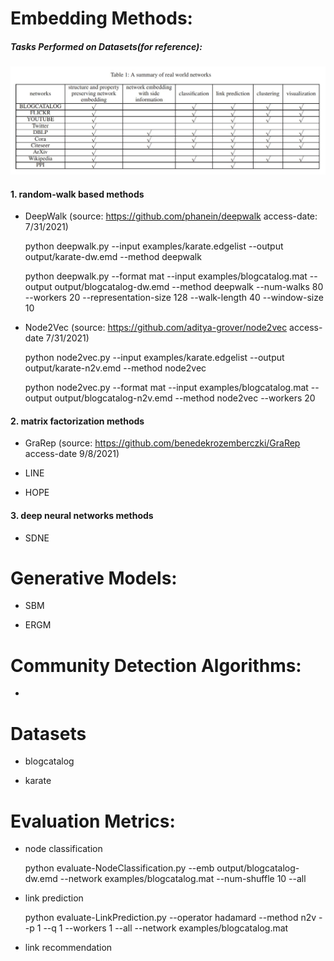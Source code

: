 

# Embedding Methods:
##### Tasks Performed on Datasets(for reference):

  ![table.JPG](table.JPG?raw=true "https://ieeexplore.ieee.org/abstract/document/8392745")


#### 1. random-walk based methods
- DeepWalk (source: https://github.com/phanein/deepwalk access-date: 7/31/2021)

    python deepwalk.py --input examples/karate.edgelist --output output/karate-dw.emd --method deepwalk
  
    python deepwalk.py --format mat --input examples/blogcatalog.mat --output output/blogcatalog-dw.emd --method deepwalk --num-walks 80 --workers 20 --representation-size 128 --walk-length 40 --window-size 10

- Node2Vec (source: https://github.com/aditya-grover/node2vec access-date 7/31/2021)

    python node2vec.py --input examples/karate.edgelist --output output/karate-n2v.emd --method node2vec

    python node2vec.py --format mat --input examples/blogcatalog.mat --output output/blogcatalog-n2v.emd --method node2vec --workers 20


#### 2. matrix factorization methods

- GraRep (source: https://github.com/benedekrozemberczki/GraRep access-date 9/8/2021)

- LINE

- HOPE


#### 3. deep neural networks methods

- SDNE

# Generative Models:

- SBM

- ERGM


# Community Detection Algorithms:

- 
# Datasets

- blogcatalog

- karate

# Evaluation Metrics:

- node classification
    
    python evaluate-NodeClassification.py --emb output/blogcatalog-dw.emd --network examples/blogcatalog.mat --num-shuffle 10 --all

- link prediction

    python evaluate-LinkPrediction.py --operator hadamard --method n2v --p 1 --q 1 --workers 1 --all --network examples/blogcatalog.mat

- link recommendation
